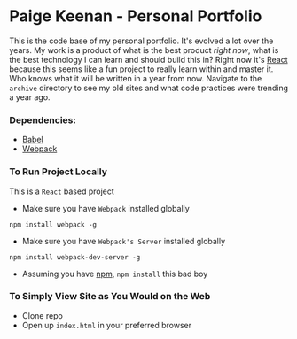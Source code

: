 # Paige Keenan - Personal Portfolio
This is the code base of my personal portfolio. It's evolved a lot over the years. My work is a product of what is the best product *right now*, what is the best technology I can learn and should build this in? Right now it's [React](https://facebook.github.io/react/) because this seems like a fun project to really learn within and master it. Who knows what it will be written in a year from now. Navigate to the ```archive``` directory to see my old sites and what code practices were trending a year ago.

### Dependencies:
* [Babel](https://babeljs.io/)
* [Webpack](https://webpack.github.io/)

### To Run Project Locally
This is a ```React``` based project
* Make sure you have ```Webpack``` installed globally
```
npm install webpack -g
```
* Make sure you have ```Webpack's Server``` installed globally
```
npm install webpack-dev-server -g
```
* Assuming you have [npm](https://www.npmjs.com/), ```npm install``` this bad boy

### To Simply View Site as You Would on the Web
* Clone repo
* Open up ```index.html``` in your preferred browser